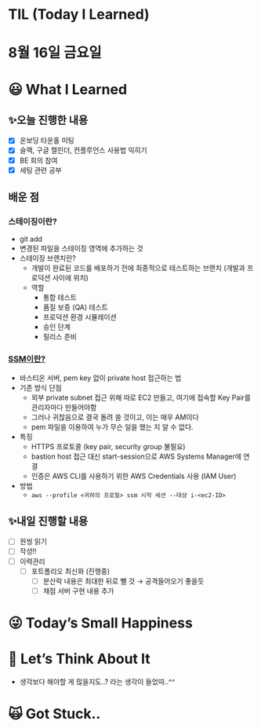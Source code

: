 # TIL (Today I Learned)

# 8월 16일 금요일

# 😃 What I Learned

## ✨오늘 진행한 내용

- [x]  온보딩 타운홀 미팅
- [x]  슬랙, 구글 캘린더, 컨플루언스 사용법 익히기
- [x]  BE 회의 참여
- [x]  세팅 관련 공부

## 배운 점

### 스테이징이란?

- git add
- 변경된 파일을 스테이징 영역에 추가하는 것
- 스테이징 브랜치란?
    - 개발이 완료된 코드를 배포하기 전에 최종적으로 테스트하는 브랜치 (개발과 프로덕션 사이에 위치)
    - 역할
        - 통합 테스트
        - 품질 보증 (QA) 테스트
        - 프로덕션 환경 시뮬레이션
        - 승인 단계
        - 릴리스 준비

### [SSM이란?](https://musma.github.io/2019/11/29/about-aws-ssm.html)

- 바스티온 서버, pem key 없이 private host 접근하는 법
- 기존 방식 단점
    - 외부 private subnet 접근 위해 따로 EC2 만들고, 여기에 접속할 Key Pair를 관리자마다 만들어야함
    - 그러나 귀찮음으로 결국 돌려 쓸 것이고, 이는 매우 AM이다
    - pem 파일을 이용하여 누가 무슨 일을 했는 지 알 수 없다.
- 특징
    - HTTPS 프로토콜 (key pair, security group 불필요)
    - bastion host 접근 대신 start-session으로 AWS Systems Manager에 연결
    - 인증은 AWS CLI를 사용하기 위한 AWS Credentials 사용 (IAM User)
- 방법
    - `aws --profile <귀하의 프로필> ssm 시작 세션 --대상 i-<ec2-ID>`

## ✨내일 진행할 내용

- [ ]  원씽 읽기
- [ ]  작성!!
- [ ]  이력관리
    - [ ]  포트폴리오 최신화 (진행중)
        - [ ]  분산락 내용은 최대한 뒤로 뺄 것 → 공격들어오기 좋을듯
        - [ ]  채점 서버 구현 내용 추가

# 😜 Today’s Small Happiness

# 🧐 Let’s Think About It

- 생각보다 해야할 게 많을지도..? 라는 생각이 들었따..^^

# 🙀 Got Stuck..